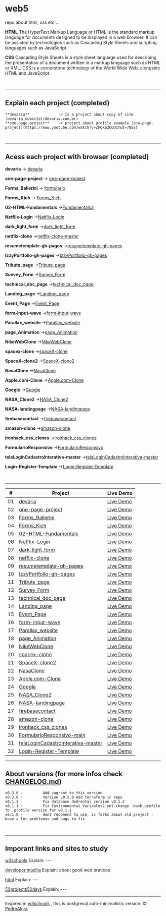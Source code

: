 # web5

repo about html, css etc...

**HTML**
The HyperText Markup Language or HTML is the standard markup language for documents designed to be displayed in a web browser. It can be assisted by technologies such as Cascading Style Sheets and scripting languages such as JavaScript.

**CSS**
Cascading Style Sheets is a style sheet language used for describing the presentation of a document written in a markup language such as HTML or XML. CSS is a cornerstone technology of the World Wide Web, alongside HTML and JavaScript.

<br/>

---

## Explain each project (completed)

    **devaria**             -> Is a project about copy of site [devaria_website](devaria.com.br)
    **one-page-project**    -> project about profile example [one-page-project](https://www.youtube.com/watch?v=ZFQkb26UD1Y&t=785s)

<br/>

---

## Acess each project with browser (completed)

**devaria** -> [devaria](https://pedroakiradanno.github.io/web5/src/devaria/index.html)

**one-page-project** -> [one-page-project](https://pedroakiradanno.github.io/web5/src/one-page-project/index.html)

**Forms_Ballerini** -> [formulario](https://pedroakiradanno.github.io/web5/src/Forms_Ballerini/formulario.html)

**Forms_Kich** -> [Forms_Kich](https://pedroakiradanno.github.io/web5/src/Forms_Kich/pro/index.html)

**02-HTML-Fundamentals** ->[Fundamentals2](https://pedroakiradanno.github.io/web5/src/02-HTML-Fundamentals/index.html)

**Netflix-Login** ->[Netflix-Login](https://pedroakiradanno.github.io/web5/src/login/Login/index.html)

**dark_light_form** ->[dark_light_form](https://pedroakiradanno.github.io/web5/src/dark_light_form/index.html)

**netflix-clone** ->[netflix-clone-master](https://pedroakiradanno.github.io/web5/src/netflix-clone/index.html)

**resumetemplate-gh-pages** ->[resumetemplate-gh-pages](https://pedroakiradanno.github.io/web5/src/resumetemplate-gh-pages/index.html)

**IzzyPortfolio-gh-pages** ->[IzzyPortfolio-gh-pages](https://pedroakiradanno.github.io/web5/src/IzzyPortfolio-gh-pages/index.html)

**Tribute_page** ->[Tribute_page](https://pedroakiradanno.github.io/web5/src/Tribute_page/index.html)

**Suevey_Form** ->[Survey_Form](https://pedroakiradanno.github.io/web5/src/Survey_Form/index.html)

**technical_doc_page** ->[technical_doc_page](https://pedroakiradanno.github.io/web5/src/technical_doc_page/index.html)

**Landing_page** ->[Landing_page](https://pedroakiradanno.github.io/web5/src/Landing_page/index.html)

**Event_Page** ->[Event_Page](https://pedroakiradanno.github.io/web5/src/Event_Page/index.html)

**form-input-wave** ->[form-input-wave](https://pedroakiradanno.github.io/web5/src/form-input-wave/index.html)

**Parallax_website** ->[Parallax_website](https://pedroakiradanno.github.io/web5/src/Parallax_website/index.html)

**page_Animation** ->[page_Animation](https://pedroakiradanno.github.io/web5/src/page_Animation/index.html)

**NikeWebClone** ->[NikeWebClone](https://pedroakiradanno.github.io/web5/src/NikeWebClone/index.html)

**spacex-clone** ->[spaceX-clone](https://pedroakiradanno.github.io/web5/src/spacex-clone/index.html)

**SpaceX-clone2** ->[SpaceX-clone2](https://pedroakiradanno.github.io/web5/src/SpaceX-clone2/index.html)

**NasaClone** ->[NasaClone](https://pedroakiradanno.github.io/web5/src/NasaClone/index.html)

**Apple.com-Clone** ->[Apple.com-Clone](https://pedroakiradanno.github.io/web5/src/Apple.com-Clone/index.html)

**Google** ->[Google](https://pedroakiradanno.github.io/web5/src/Google/index.html)

**NASA_Clone2** ->[NASA_Clone2](https://pedroakiradanno.github.io/web5/src/NASA_Clone2/index.html)

**NASA-landingpage** ->[NASA-landingpage](https://pedroakiradanno.github.io/web5/src/NASA-landingpage/Finished-website/index.html)

**firebasecontact** ->[firebasecontact](https://pedroakiradanno.github.io/web5/src/NASA-landingpage/firebasecontact/index.html)

**amazon-clone** ->[amazon-clone](https://pedroakiradanno.github.io/web5/src/NASA-landingpage/amazon-clone/index.html)

**ironhack_css_clones** ->[ironhack_css_clones](https://pedroakiradanno.github.io/web5/src/ironhack_css_clones/index.html)

**FormularioResponsivo** ->[FormularioResponsivo](https://pedroakiradanno.github.io/web5/src/FormularioResponsivo-main/index.html)

**telaLoginCadastroInterativa-master** ->[telaLoginCadastroInterativa-master](https://pedroakiradanno.github.io/web5/src/telaLoginCadastroInterativa-master/index.html)


**Login-Register-Template** ->[Login-Register-Template](https://pedroakiradanno.github.io/web5/src/Login-Register-Template/index.html)





<br/>

---

|  #  | Project                                                                                                  | Live Demo                                                                                            |
| :-: | -------------------------------------------------------------------------------------------------------- | ---------------------------------------------------------------------------------------------------- |
| 01  | [devaria](https://github.com/pedroAkiraDanno/web5/src/tree/main/devaria)                                 | [Live Demo](https://pedroakiradanno.github.io/web5/src/devaria/index.html)                           |
| 02  | [one-page-project](https://github.com/pedroAkiraDanno/web5/src/tree/main/one-page-project)               | [Live Demo](https://pedroakiradanno.github.io/web5/src/one-page-project/index.html)                  |
| 03  | [Forms_Ballerini](https://github.com/pedroAkiraDanno/web5/src/tree/main/Forms_Ballerini)                 | [Live Demo](https://pedroakiradanno.github.io/web5/src/Forms_Ballerini/formulario.html)              |
| 04  | [Forms_Kich](https://github.com/pedroAkiraDanno/web5/src/tree/main/Forms_Kich)                           | [Live Demo](https://pedroakiradanno.github.io/web5/src/Forms_Kich/pro/index.html)                    |
| 05  | [02-HTML-Fundamentals](https://github.com/pedroAkiraDanno/web5/src/tree/main/02-HTML-Fundamentals)       | [Live Demo](https://pedroakiradanno.github.io/web5/src/02-HTML-Fundamentals/index.html)              |
| 06  | [Netflix-Login](https://github.com/pedroAkiraDanno/web5/src/tree/main/login/Login)                       | [Live Demo](https://pedroakiradanno.github.io/web5/src/login/Login/index.html)                       |
| 07  | [dark_light_form](https://github.com/pedroAkiraDanno/web5/src/tree/main/dark_light_form)                 | [Live Demo](https://pedroakiradanno.github.io/web5/src/dark_light_form/index.html)                   |
| 08  | [netflix-clone](https://github.com/pedroAkiraDanno/web5/src/tree/main/netflix-clone)                     | [Live Demo](https://pedroakiradanno.github.io/web5/src/netflix-clone/index.html)                     |
| 09  | [resumetemplate-gh-pages](https://github.com/pedroAkiraDanno/web5/src/tree/main/resumetemplate-gh-pages) | [Live Demo](https://pedroakiradanno.github.io/web5/src/resumetemplate-gh-pages/index.html)           |
| 10  | [IzzyPortfolio-gh-pages](https://github.com/pedroAkiraDanno/web5/src/tree/main/IzzyPortfolio-gh-pages)   | [Live Demo](https://pedroakiradanno.github.io/web5/src/IzzyPortfolio-gh-pages/index.html)            |
| 11  | [Tribute_page](https://github.com/pedroAkiraDanno/web5/src/tree/main/Tribute_page)                       | [Live Demo](https://pedroakiradanno.github.io/web5/src/Tribute_page/index.html)                      |
| 12  | [Survey_Form](https://github.com/pedroAkiraDanno/web5/src/tree/main/Survey_Form)                         | [Live Demo](https://pedroakiradanno.github.io/web5/src/Survey_Form/index.html)                       |
| 13  | [technical_doc_page](https://github.com/pedroAkiraDanno/web5/src/tree/main/technical_doc_page)           | [Live Demo](https://pedroakiradanno.github.io/web5/src/technical_doc_page/index.html)                |
| 14  | [Landing_page](https://github.com/pedroAkiraDanno/web5/src/tree/main/Landing_page)                       | [Live Demo](https://pedroakiradanno.github.io/web5/src/Landing_page/index.html)                      |
| 15  | [Event_Page](https://github.com/pedroAkiraDanno/web5/src/tree/main/Event_Page)                           | [Live Demo](https://pedroakiradanno.github.io/web5/src/Event_Page/index.html)                        |
| 16  | [form-input-wave](https://github.com/pedroAkiraDanno/web5/src/tree/main/form-input-wave)                 | [Live Demo](https://pedroakiradanno.github.io/web5/src/form-input-wave/index.html)                   |
| 17  | [Parallax_website](https://github.com/pedroAkiraDanno/web5/src/tree/main/Parallax_website)               | [Live Demo](https://pedroakiradanno.github.io/web5/src/Parallax_website/index.html)                  |
| 18  | [page_Animation](https://github.com/pedroAkiraDanno/web5/src/tree/main/page_Animation)                   | [Live Demo](https://pedroakiradanno.github.io/web5/src/page_Animation/index.html)                    |
| 19  | [NikeWebClone](https://github.com/pedroAkiraDanno/web5/src/tree/main/NikeWebClone)                       | [Live Demo](https://pedroakiradanno.github.io/web5/src/NikeWebClone/index.html)                      |
| 20  | [spacex-clone](https://github.com/pedroAkiraDanno/web5/src/tree/main/spacex-clone)                       | [Live Demo](https://pedroakiradanno.github.io/web5/src/spacex-clone/index.html)                      |
| 21  | [SpaceX-clone2](https://github.com/pedroAkiraDanno/web5/src/tree/main/SpaceX-clone2)                     | [Live Demo](https://pedroakiradanno.github.io/web5/src/SpaceX-clone2/index.html)                     |
| 22  | [NasaClone](https://github.com/pedroAkiraDanno/web5/src/tree/main/NasaClone)                             | [Live Demo](https://pedroakiradanno.github.io/web5/src/NasaClone/index.html)                         |
| 23  | [Apple.com-Clone](https://github.com/pedroAkiraDanno/web5/src/tree/main/Apple.com-Clone)                 | [Live Demo](https://pedroakiradanno.github.io/web5/src/Apple.com-Clone/index.html)                   |
| 24  | [Google](https://github.com/pedroAkiraDanno/web5/src/tree/main/Google)                                   | [Live Demo](https://pedroakiradanno.github.io/web5/src/Google/index.html)                            |
| 25  | [NASA_Clone2](https://github.com/pedroAkiraDanno/web5/src/tree/main/NASA_Clone2)                         | [Live Demo](https://pedroakiradanno.github.io/web5/src/NASA_Clone2/index.html)                       |
| 26  | [NASA-landingpage](https://github.com/pedroAkiraDanno/web5/src/tree/main/NASA-landingpage)               | [Live Demo](https://pedroakiradanno.github.io/web5/src/NASA-landingpage/Finished-website/index.html) |
| 27  | [firebasecontact](https://github.com/pedroAkiraDanno/web5/src/tree/main/firebasecontact)                 | [Live Demo](https://pedroakiradanno.github.io/web5/src/firebasecontact/index.html)  |
| 28  | [amazon-clone](https://github.com/pedroAkiraDanno/web5/src/tree/main/amazon-clone)                 | [Live Demo](https://pedroakiradanno.github.io/web5/src/amazon-clone/index.html)  |
| 29  | [ironhack_css_clones](https://github.com/pedroAkiraDanno/web5/src/tree/main/ironhack_css_clones)                 | [Live Demo](https://pedroakiradanno.github.io/web5/src/ironhack_css_clones/index.html)  |
| 30  | [FormularioResponsivo-main](https://github.com/pedroAkiraDanno/web5/tree/main/src/FormularioResponsivo-main)                 | [Live Demo](https://pedroakiradanno.github.io/web5/src/FormularioResponsivo-main/index.html)  |
| 31  | [telaLoginCadastroInterativa-master](https://github.com/pedroAkiraDanno/web5/tree/main/src/telaLoginCadastroInterativa-master)                 | [Live Demo](https://pedroakiradanno.github.io/web5/src/telaLoginCadastroInterativa-master/index.html)  |
| 32  | [Login-Register-Template](https://github.com/pedroAkiraDanno/web5/tree/main/src/Login-Register-Template)                 | [Live Demo](https://pedroakiradanno.github.io/web5/src/Login-Register-Template/index.html)  |







---

## About versions (for more infos check [CHANGELOG.md](https://github.com/pedroAkiraDanno/auto5/blob/main/CHANGELOG.md))

    v0.3.0 -         Add vagrant to this version
    v0.2.0 -         Version v0.2.0 Add terraform in repo
    v0.1.2 -         Fix database dvdrental version v0.1.2
    v0.1.1 -         Fix Environmental_Variables2.yml-change .bash_profile to .profile version for v0.1.1
    v0.1.0 -         dont recomend to use, is forks about old project - have a lot problemas and bugs to fix

<br/>

---

## Imporant links and sites to study

<a href="https://www.w3schools.com/html/" target="_blank">w3schools</a> Explain: ---

<a href="https://developer.mozilla.org/en-US/docs/Web/HTML" target="_blank">developer.mozilla</a> Explain: about good web pratices

<a href="https://html.com/" target="_blank">html</a> Explain: ---

<a href="https://github.com/bradtraversy/50projects50days" target="_blank">50projects50days</a> Explain: ---

---

Inspired in [w3schools](https://www.w3schools.com/html/) , this is postgresql auto-minimalistic version.
© [PedroAkira](https://www.instagram.com/pedro.akira.3)
